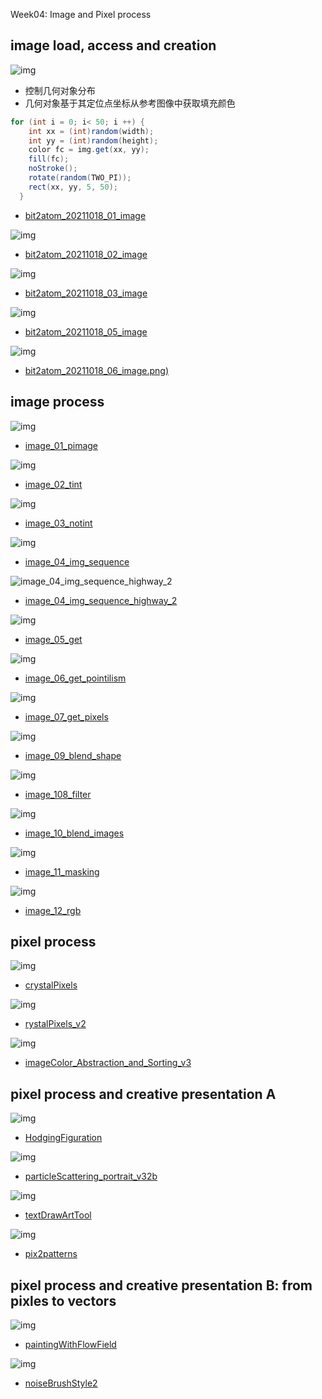 Week04: Image and Pixel process



## image load, access and creation

![img](https://github.com/ddurAdvisor/CreativeCoding2022Fall/blob/main/Week04/sourceImage/bit2atom_20211018_01_image.png)
- 控制几何对象分布
- 几何对象基于其定位点坐标从参考图像中获取填充颜色
``` java
for (int i = 0; i< 50; i ++) {
    int xx = (int)random(width);
    int yy = (int)random(height);
    color fc = img.get(xx, yy);
    fill(fc);
    noStroke();
    rotate(random(TWO_PI));
    rect(xx, yy, 5, 50);
  }
```
- [bit2atom_20211018_01_image](https://github.com/ddurAdvisor/CreativeCoding2022Fall/tree/main/Week04/bit2atom_20211018_01_image)

![img](https://github.com/ddurAdvisor/CreativeCoding2022Fall/blob/main/Week04/sourceImage/bit2atom_20211018_02_image.png)

- [bit2atom_20211018_02_image](https://github.com/ddurAdvisor/CreativeCoding2022Fall/tree/main/Week04/bit2atom_20211018_02_image)

![img](https://github.com/ddurAdvisor/CreativeCoding2022Fall/blob/main/Week04/sourceImage/bit2atom_20211018_03_image.png)

- [bit2atom_20211018_03_image](https://github.com/ddurAdvisor/CreativeCoding2022Fall/tree/main/Week04/bit2atom_20211018_03_image)

![img](https://github.com/ddurAdvisor/CreativeCoding2022Fall/blob/main/Week04/sourceImage/bit2atom_20211018_05_image.png)

- [bit2atom_20211018_05_image](https://github.com/ddurAdvisor/CreativeCoding2022Fall/tree/main/Week04/bit2atom_20211018_05_image)

![img](https://github.com/ddurAdvisor/CreativeCoding2022Fall/blob/main/Week04/sourceImage/bit2atom_20211018_06_image.png)

- [bit2atom_20211018_06_image.png)](https://github.com/ddurAdvisor/CreativeCoding2022Fall/tree/main/Week04/bit2atom_20211018_06_image)




## image process

![img](https://github.com/ddurAdvisor/CreativeCoding2022Fall/blob/main/Week04/sourceImage/image_01_pimage.png)

- [image_01_pimage](https://github.com/ddurAdvisor/CreativeCoding2022Fall/tree/main/Week04/image_01_pimage)

![img](https://github.com/ddurAdvisor/CreativeCoding2022Fall/blob/main/Week04/sourceImage/image_02_tint.png)

- [image_02_tint](https://github.com/ddurAdvisor/CreativeCoding2022Fall/tree/main/Week04/image_02_tint)

![img](https://github.com/ddurAdvisor/CreativeCoding2022Fall/blob/main/Week04/sourceImage/image_03_notint.png)

- [image_03_notint](https://github.com/ddurAdvisor/CreativeCoding2022Fall/tree/main/Week04/image_03_notint)

![img](https://github.com/ddurAdvisor/CreativeCoding2022Fall/blob/main/Week04/sourceImage/image_04_img_sequence.png)

- [image_04_img_sequence](https://github.com/ddurAdvisor/CreativeCoding2022Fall/tree/main/Week04/image_04_img_sequence)

![image_04_img_sequence_highway_2](https://github.com/ddurAdvisor/CreativeCoding2022Fall/blob/main/Week04/sourceImage/image_04_img_sequence_highway_2.png)

- [image_04_img_sequence_highway_2](https://github.com/ddurAdvisor/CreativeCoding2022Fall/tree/main/Week04/image_04_img_sequence_highway_2)

![img](https://github.com/ddurAdvisor/CreativeCoding2022Fall/blob/main/Week04/sourceImage/image_05_get.png)

- [image_05_get](https://github.com/ddurAdvisor/CreativeCoding2022Fall/tree/main/Week04/image_05_get)

![img](https://github.com/ddurAdvisor/CreativeCoding2022Fall/blob/main/Week04/sourceImage/image_06_get_pointilism.png)

- [image_06_get_pointilism](https://github.com/ddurAdvisor/CreativeCoding2022Fall/tree/main/Week04/image_06_get_pointillism)

![img](https://github.com/ddurAdvisor/CreativeCoding2022Fall/blob/main/Week04/sourceImage/image_07_get_pixels.png)

- [image_07_get_pixels](https://github.com/ddurAdvisor/CreativeCoding2022Fall/tree/main/Week04/image_07_get_pixels)

![img](https://github.com/ddurAdvisor/CreativeCoding2022Fall/blob/main/Week04/sourceImage/image_09_blend_shape.png)

- [image_09_blend_shape](https://github.com/ddurAdvisor/CreativeCoding2022Fall/tree/main/Week04/image_09_blend_shape)

![img](https://github.com/ddurAdvisor/CreativeCoding2022Fall/blob/main/Week04/sourceImage/image_108_filter.png)

- [image_108_filter](https://github.com/ddurAdvisor/CreativeCoding2022Fall/tree/main/Week04/image_08_filter)

![img](https://github.com/ddurAdvisor/CreativeCoding2022Fall/blob/main/Week04/sourceImage/image_10_blend_images.png)

- [image_10_blend_images](https://github.com/ddurAdvisor/CreativeCoding2022Fall/tree/main/Week04/image_10_blend_images)

![img](https://github.com/ddurAdvisor/CreativeCoding2022Fall/blob/main/Week04/sourceImage/image_11_masking.png)

- [image_11_masking](https://github.com/ddurAdvisor/CreativeCoding2022Fall/tree/main/Week04/image_11_masking)

![img](https://github.com/ddurAdvisor/CreativeCoding2022Fall/blob/main/Week04/sourceImage/image_12_rgb.png)

- [image_12_rgb](https://github.com/ddurAdvisor/CreativeCoding2022Fall/tree/main/Week04/image_12_rgb)



## pixel process

![img](https://github.com/ddurAdvisor/CreativeCoding2022Fall/blob/main/Week04/sourceImage/crystalPixels.png)

- [crystalPixels](https://github.com/ddurAdvisor/CreativeCoding2022Fall/tree/main/Week04/crystalPixels)

![img](https://github.com/ddurAdvisor/CreativeCoding2022Fall/blob/main/Week04/sourceImage/crystalPixels_v2.png)

- [rystalPixels_v2](https://github.com/ddurAdvisor/CreativeCoding2022Fall/tree/main/Week04/crystalPixels_v2)

![img](https://github.com/ddurAdvisor/CreativeCoding2022Fall/blob/main/Week04/sourceImage/imageColor_Abstraction_and_Sorting_v3.png)

- [imageColor_Abstraction_and_Sorting_v3](https://github.com/ddurAdvisor/CreativeCoding2022Fall/tree/main/Week04/imageColor_Abstraction_and_Sorting_v3)



## pixel process and creative presentation A

![img](https://github.com/ddurAdvisor/CreativeCoding2022Fall/blob/main/Week04/sourceImage/HodgingFiguration.png)

- [HodgingFiguration](https://github.com/ddurAdvisor/CreativeCoding2022Fall/tree/main/Week04/HodginFiguration)

![img](https://github.com/ddurAdvisor/CreativeCoding2022Fall/blob/main/Week04/sourceImage/particleScattering_portrait_v32b.png)

- [particleScattering_portrait_v32b](https://github.com/ddurAdvisor/CreativeCoding2022Fall/tree/main/Week04/particleScattering_Portrait_v32b)

![img](https://github.com/ddurAdvisor/CreativeCoding2022Fall/blob/main/Week04/sourceImage/textDrawArtTool.png)

- [textDrawArtTool](https://github.com/ddurAdvisor/CreativeCoding2022Fall/tree/main/Week04/TextDraw_Alpha05_FontFree_NewInterface_LiqunZhang)

![img](https://github.com/ddurAdvisor/CreativeCoding2022Fall/blob/main/Week04/sourceImage/pix2patterns.png)

- [pix2patterns](https://github.com/ddurAdvisor/CreativeCoding2022Fall/tree/main/Week04/pix2Patterns)



## pixel process and creative presentation B: from pixles to vectors

![img](https://github.com/ddurAdvisor/CreativeCoding2022Fall/blob/main/Week04/sourceImage/paintingWithFlowField.png)

- [paintingWithFlowField](https://github.com/ddurAdvisor/CreativeCoding2022Fall/tree/main/Week04/paintingWithFlowField)

![img](https://github.com/ddurAdvisor/CreativeCoding2022Fall/blob/main/Week04/sourceImage/noiseBrushStyle2.png)

- [noiseBrushStyle2](https://github.com/ddurAdvisor/CreativeCoding2022Fall/tree/main/Week04/noiseBrushStyle2)

